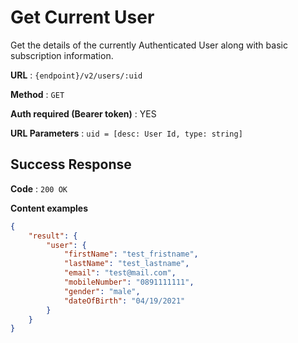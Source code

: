 # Get Current User

Get the details of the currently Authenticated User along with basic
subscription information.

**URL** : `{endpoint}/v2/users/:uid`

**Method** : `GET`

**Auth required (Bearer token)** : YES

**URL Parameters** : `uid = [desc: User Id, type: string]`

## Success Response

**Code** : `200 OK`

**Content examples**


```json
{
    "result": {
        "user": {
            "firstName": "test_fristname",
            "lastName": "test_lastname",
            "email": "test@mail.com",
            "mobileNumber": "0891111111",
            "gender": "male",
            "dateOfBirth": "04/19/2021"
        }
    }
}
```
